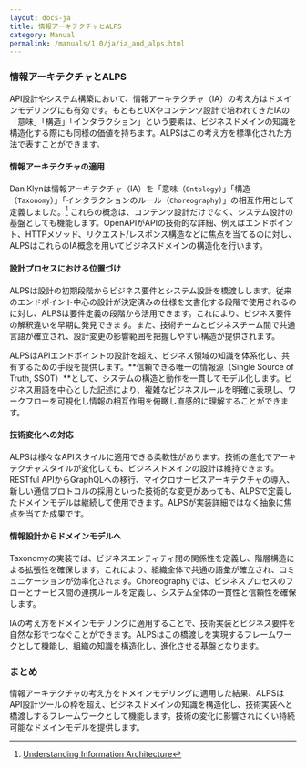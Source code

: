 ```yaml
---
layout: docs-ja
title: 情報アーキテクチャとALPS
category: Manual
permalink: /manuals/1.0/ja/ia_and_alps.html
---
```


### 情報アーキテクチャとALPS

API設計やシステム構築において、情報アーキテクチャ（IA）の考え方はドメインモデリングにも有効です。もともとUXやコンテンツ設計で培われてきたIAの「意味」「構造」「インタラクション」という要素は、ビジネスドメインの知識を構造化する際にも同様の価値を持ちます。ALPSはこの考え方を標準化された方法で表すことができます。

#### 情報アーキテクチャの適用

Dan Klynは情報アーキテクチャ（IA）を「意味（`Ontology`）」「構造（`Taxonomy`）」「インタラクションのルール（`Choreography`）」の相互作用として定義しました。[^uia] これらの概念は、コンテンツ設計だけでなく、システム設計の基盤としても機能します。OpenAPIがAPIの技術的な詳細、例えばエンドポイント、HTTPメソッド、リクエスト/レスポンス構造などに焦点を当てるのに対し、ALPSはこれらのIA概念を用いてビジネスドメインの構造化を行います。

[^uia]: [Understanding Information Architecture](https://understandinggroup.com/ia-theory/understanding-information-architecture)

#### 設計プロセスにおける位置づけ

ALPSは設計の初期段階からビジネス要件とシステム設計を橋渡しします。従来のエンドポイント中心の設計が決定済みの仕様を文書化する段階で使用されるのに対し、ALPSは要件定義の段階から活用できます。これにより、ビジネス要件の解釈違いを早期に発見できます。また、技術チームとビジネスチーム間で共通言語が確立され、設計変更の影響範囲を把握しやすい構造が提供されます。

ALPSはAPIエンドポイントの設計を超え、ビジネス領域の知識を体系化し、共有するための手段を提供します。**信頼できる唯一の情報源（Single Source of Truth, SSOT）**として、システムの構造と動作を一貫してモデル化します。ビジネス用語を中心とした記述により、複雑なビジネスルールを明確に表現し、ワークフローを可視化し情報の相互作用を俯瞰し直感的に理解することができます。

#### 技術変化への対応

ALPSは様々なAPIスタイルに適用できる柔軟性があります。技術の進化でアーキテクチャスタイルが変化しても、ビジネスドメインの設計は維持できます。RESTful APIからGraphQLへの移行、マイクロサービスアーキテクチャの導入、新しい通信プロトコルの採用といった技術的な変更があっても、ALPSで定義したドメインモデルは継続して使用できます。ALPSが実装詳細ではなく抽象に焦点を当てた成果です。

#### 情報設計からドメインモデルへ

Taxonomyの実装では、ビジネスエンティティ間の関係性を定義し、階層構造による拡張性を確保します。これにより、組織全体で共通の語彙が確立され、コミュニケーションが効率化されます。Choreographyでは、ビジネスプロセスのフローとサービス間の連携ルールを定義し、システム全体の一貫性と信頼性を確保します。

IAの考え方をドメインモデリングに適用することで、技術実装とビジネス要件を自然な形でつなぐことができます。ALPSはこの橋渡しを実現するフレームワークとして機能し、組織の知識を構造化し、進化させる基盤となります。

### まとめ

情報アーキテクチャの考え方をドメインモデリングに適用した結果、ALPSはAPI設計ツールの枠を超え、ビジネスドメインの知識を構造化し、技術実装へと橋渡しするフレームワークとして機能します。技術の変化に影響されにくい持続可能なドメインモデルを提供します。
